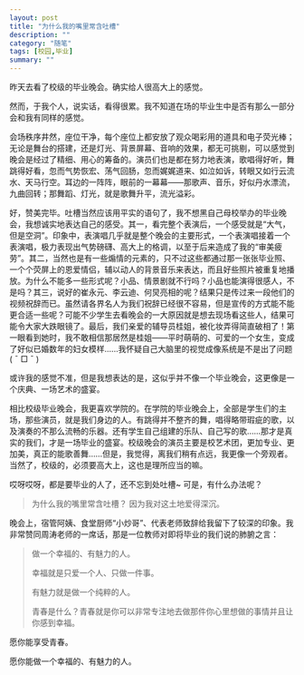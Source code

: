 ```yaml
---
layout: post
title: "为什么我的嘴里常含吐槽"
description: ""
category: "随笔"
tags: [校园,毕业]
summary: ""
---
```


昨天去看了校级的毕业晚会。确实给人很高大上的感觉。

然而，于我个人，说实话，看得很累。我不知道在场的毕业生中是否有那么一部分会和我有同样的感觉。

会场秩序井然，座位干净，每个座位上都安放了观众喝彩用的道具和电子荧光棒；无论是舞台的搭建，还是灯光、背景屏幕、音响的效果，都无可挑剔，可以感觉到晚会是经过了精细、用心的筹备的。演员们也是都在努力地表演，歌唱得好听，舞跳得好看，忽而气势恢宏、荡气回肠，忽而娓娓道来、如泣如诉，转眼又如行云流水、天马行空。耳边的一阵阵，眼前的一幕幕——那歌声、音乐，好似丹水漂流，九曲回转；那舞蹈、灯光，就是歌舞升平，流光溢彩。

好，赞美完毕。吐槽当然应该用平实的语句了，我不想黑自己母校举办的毕业晚会，我想诚实地表达自己的感受。其一，看完整个表演后，一个感受就是“大气，但是空洞”。印象中，表演唱几乎就是整个晚会的主要形式，一个表演唱接着一个表演唱，极力表现出气势磅礴、高大上的格调，以至于后来造成了我的“审美疲劳”。其二，当然也是有一些煽情的元素的，只不过这些都通过那一张张毕业照、一个个荧屏上的恩爱情侣，辅以动人的背景音乐来表达，而且好些照片被重复地播放。为什么不能多一些形式呢？小品、情景剧就不行吗？小品也能演得很感人，不是吗？其三，说好的崔永元、李云迪、何炅亮相的呢？结果只是传过来一段他们的视频祝辞而已。虽然请各界名人为我们祝辞已经很不容易，但是宣传的方式能不能更合适一些呢？可能不少学生去看晚会的一大原因就是想去现场看这些人，结果可能令大家大跌眼镜了。最后，我们亲爱的辅导员桂姐，被化妆弄得简直破相了！第一眼看到她时，我不敢相信那居然是桂姐——平时萌萌的、可爱的一个女生，变成了好似已婚数年的妇女模样......我怀疑自己大脑里的视觉成像系统是不是出了问题 ( ¯ □ ¯ )

或许我的感觉不准，但是我想表达的是，这似乎并不像一个毕业晚会，这更像是一个庆典、一场艺术的盛宴。

相比校级毕业晚会，我更喜欢学院的。在学院的毕业晚会上，全部是学生们的主场，那些演员，就是我们身边的人。有跳得并不整齐的舞，唱得略带瑕疵的歌，以及演奏的不那么流畅的乐器。还有学生自己组建的乐队、自己写的歌……那才是真实的我们，才是一场毕业的盛宴。校级晚会的演员主要是校艺术团，更加专业、更加美，真正的能歌善舞……但是，我觉得，离我们稍有点远，我更像一个旁观者。当然了，校级的，必须要高大上，这也是理所应当的嘛。

哎呀哎呀，都是要毕业的人了，还不忘到处吐槽~ 可是，有什么办法呢？

> 为什么我的嘴里常含吐槽？ 
> 因为我对这土地爱得深沉。

晚会上，宿管阿姨、食堂厨师“小炒哥”、代表老师致辞给我留下了较深的印象。我非常赞同周涛老师的一席话，那是一位教师对即将毕业的我们说的肺腑之言：

> 做一个幸福的、有魅力的人。
>
> 幸福就是只爱一个人、只做一件事。
>
> 有魅力就是做一个纯粹的人。
>
> 青春是什么？青春就是你可以非常专注地去做那件你心里想做的事情并且让你感到幸福。

愿你能享受青春。

愿你能做一个幸福的、有魅力的人。

